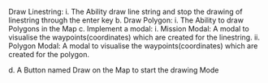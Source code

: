 Draw Linestring:
i. The Ability draw line string and stop the drawing of linestring through the enter
key
b. Draw Polygon:
i. The Ability to draw Polygons in the Map
c. Implement a modal:
i. Mission Modal: A modal to visualise the waypoints(coordinates) which are
created for the linestring.
ii. Polygon Modal: A modal to visualise the waypoints(coordinates) which are
created for the polygon.

d. A Button named Draw on the Map to start the drawing Mode
